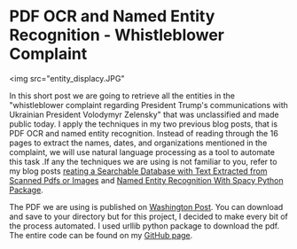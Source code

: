 # PDF OCR and Named Entity Recognition - Whistleblower Complaint

<img src="entity_displacy.JPG"

In this short post we are going to retrieve all the entities in the "whistleblower complaint regarding President Trump's communications with Ukrainian President Volodymyr Zelensky" that was unclassified and made public today. I apply the techniques in my two previous blog posts, that is PDF OCR and named entity recognition. Instead of reading through the 16 pages to extract the names, dates, and organizations mentioned in the complaint, we will use natural language processing as a tool to automate this task .If any the techniques we are using is not familiar to you, refer to my  blog posts [reating a Searchable Database with Text Extracted from Scanned Pdfs or Images](https://opokualbert.com/post.html#ocr) and [Named Entity Recognition With Spacy Python Package](https://opokualbert.com/post.html#spacy_ner).

The PDF we are using is published on [Washington Post](https://www.washingtonpost.com/context/read-the-whistleblower-complaint-regarding-president-trump-s-communications-with-ukrainian-president-volodymyr-zelensky/4b9e0ca5-3824-467f-b1a3-77f2d4ee16aa/). You can download and save to your directory but for this project, I decided to make every bit of the process automated. I used urllib python package to download the pdf. The entire code can be found on my [GitHub page](https://github.com/opokualbert/PDF-OCR-and-Named-Entity-Recognition).

